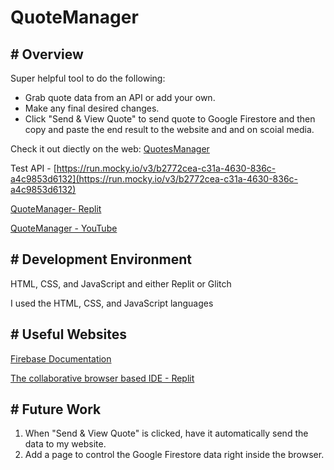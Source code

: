 # QuoteManager

## **# Overview**

Super helpful tool to do the following:

- Grab quote data from an API or add your own.
- Make any final desired changes.
- Click "Send & View Quote" to send quote to Google Firestore and then copy and paste the end result to the website and and on scoial media.

Check it out diectly on the web: 
[QuotesManager](https://quotemanager.cconover2b.repl.co/)

Test API -
[https://run.mocky.io/v3/b2772cea-c31a-4630-836c-a4c9853d6132](https://run.mocky.io/v3/b2772cea-c31a-4630-836c-a4c9853d6132)

[QuoteManager- Replit](https://replit.com/@cconover2b/QuoteManager#README.md)

[QuoteManager - YouTube](https://youtu.be/fg9HsW7ig3I)

## **# Development Environment**

HTML, CSS, and JavaScript and either Replit or Glitch

I used the HTML, CSS, and JavaScript languages

## **# Useful Websites**

[Firebase Documentation](https://kotlinlang.org/docs/home.html)

[The collaborative browser based IDE - Replit](https://replit.com/)

## **# Future Work**

1. When "Send & View Quote" is clicked, have it automatically send the data to my website.
2. Add a page to control the Google Firestore data right inside the browser.